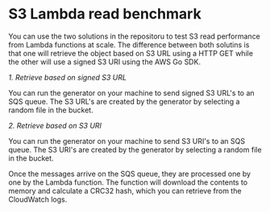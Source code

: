 S3 Lambda read benchmark
========================

You can use the two solutions in the repositoru to test S3 read performance from Lambda functions at scale. The difference between both solutins is that one will retrieve the object based on S3 URL using a HTTP GET while the other will use a signed S3 URI using the AWS Go SDK. 

*1. Retrieve based on signed S3 URL*

You can run the generator on your machine to send signed S3 URL's to an SQS queue. The S3 URL's are created by the generator by selecting a random file in the bucket. 

*2. Retrieve based on S3 URI*

You can run the generator on your machine to send S3 URI's to an SQS queue. The S3 URI's are created by the generator by selecting a random file in the bucket. 

Once the messages arrive on the SQS queue, they are processed one by one by the Lambda function. The function will download the contents to memory and calculate a CRC32 hash, which you can retrieve from the CloudWatch logs. 